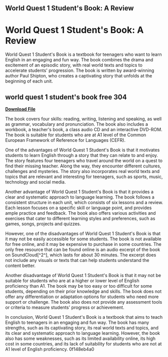## World Quest 1 Student's Book: A Review

  
# World Quest 1 Student's Book: A Review
 
World Quest 1 Student's Book is a textbook for teenagers who want to learn English in an engaging and fun way. The book combines the drama and excitement of an episodic story, with real world texts and topics to accelerate students' progression. The book is written by award-winning author Paul Shipton, who creates a captivating story that unfolds at the beginning of each unit.
 
## world quest 1 student's book free 304


[**Download File**](https://www.google.com/url?q=https%3A%2F%2Fbytlly.com%2F2tKOAK&sa=D&sntz=1&usg=AOvVaw09HtGuqOdu4ilGb_khGEco)

 
The book covers four skills: reading, writing, listening and speaking, as well as grammar, vocabulary and pronunciation. The book also includes a workbook, a teacher's book, a class audio CD and an interactive DVD-ROM. The book is suitable for students who are at A1 level of the Common European Framework of Reference for Languages (CEFR).
 
One of the advantages of World Quest 1 Student's Book is that it motivates students to learn English through a story that they can relate to and enjoy. The story features four teenagers who travel around the world on a quest to find their missing teacher. Along the way, they encounter different cultures, challenges and mysteries. The story also incorporates real world texts and topics that are relevant and interesting for teenagers, such as sports, music, technology and social media.
 
Another advantage of World Quest 1 Student's Book is that it provides a clear and systematic approach to language learning. The book follows a consistent structure in each unit, which consists of six lessons and a review. Each lesson focuses on a specific skill or language point, and provides ample practice and feedback. The book also offers various activities and exercises that cater to different learning styles and preferences, such as games, songs, projects and quizzes.
 
However, one of the disadvantages of World Quest 1 Student's Book is that it may not be easily accessible for some students. The book is not available for free online, and it may be expensive to purchase in some countries. The only free resource that can be found online is an audio excerpt of the book on SoundCloud[^2^], which lasts for about 30 minutes. The excerpt does not include any visuals or texts that can help students understand the content better.
 
Another disadvantage of World Quest 1 Student's Book is that it may not be suitable for students who are at a higher or lower level of English proficiency than A1. The book may be too easy or too difficult for some students, depending on their prior knowledge and skills. The book does not offer any differentiation or adaptation options for students who need more support or challenge. The book also does not provide any assessment tools or criteria to measure students' progress or achievement.
 
In conclusion, World Quest 1 Student's Book is a textbook that aims to teach English to teenagers in an engaging and fun way. The book has many strengths, such as its captivating story, its real world texts and topics, and its clear and systematic approach to language learning. However, the book also has some weaknesses, such as its limited availability online, its high cost in some countries, and its lack of suitability for students who are not at A1 level of English proficiency.
 0f148eb4a0
